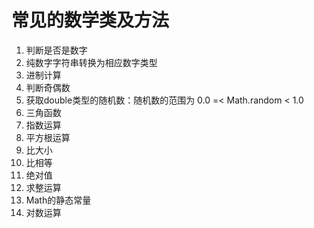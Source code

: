 # 常见的数学类及方法

1. 判断是否是数字
2. 纯数字字符串转换为相应数字类型
3. 进制计算
4. 判断奇偶数
5. 获取double类型的随机数：随机数的范围为 0.0 =< Math.random < 1.0
6. 三角函数
7. 指数运算
8. 平方根运算
9. 比大小
10. 比相等
11. 绝对值
12. 求整运算
13. Math的静态常量
14. 对数运算

